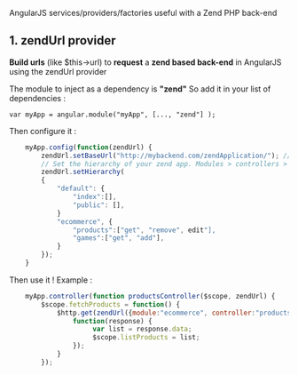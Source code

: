 AngularJS services/providers/factories useful with a Zend PHP back-end

## 1. zendUrl provider

**Build urls** (like $this->url) to **request** a **zend based back-end** in AngularJS using the zendUrl provider

The module to inject as a dependency is **"zend"**
So add it in your list of dependencies :

    var myApp = angular.module("myApp", [..., "zend"] );

Then configure it :
```javascript
    myApp.config(function(zendUrl) {
        zendUrl.setBaseUrl("http://mybackend.com/zendApplication/"); // Base url of the zend app
        // Set the hierarchy of your zend app. Modules > controllers > actions
        zendUrl.setHierarchy(
        {
            "default": { 
                "index":[],
    	        "public": [],
            }
            "ecommerce", {
                "products":["get", "remove", edit"],
                "games":["get", "add"],
            }
        });
    }
```

Then use it !
Example :
```javascript
    myApp.controller(function productsController($scope, zendUrl) {
        $scope.fetchProducts = function() {
            $http.get(zendUrl({module:"ecommerce", controller:"products", action:"get"})).then(
                function(response) {
                     var list = response.data;
                     $scope.listProducts = list;
                });
            }
        });
```
